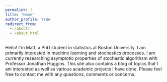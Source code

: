 ```yaml
---
permalink: /
title: "Home"
author_profile: true
redirect_from: 
  - /about/
  - /about.html
---
```


Hello! I'm Matt, a PhD student in statistics at Boston University. I am primarily interested in machine learning and stochastics processes. I am currently researching asymptotic properties of stochastic algorithsm with Professor Jonathan Huggins. This site also contains a blog of topics that I am interested as well as various academic projects I have done. Please feel free to contact me with any questions, comments or concerns.
